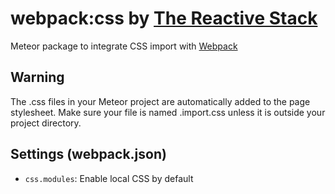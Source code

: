 # webpack:css by [The Reactive Stack](https://thereactivestack.com)
Meteor package to integrate CSS import with [Webpack](https://atmospherejs.com/webpack/webpack)

## Warning
The .css files in your Meteor project are automatically added to the page stylesheet. Make sure your file is named .import.css unless it is outside your project directory.

## Settings (webpack.json)
- `css.modules`: Enable local CSS by default
